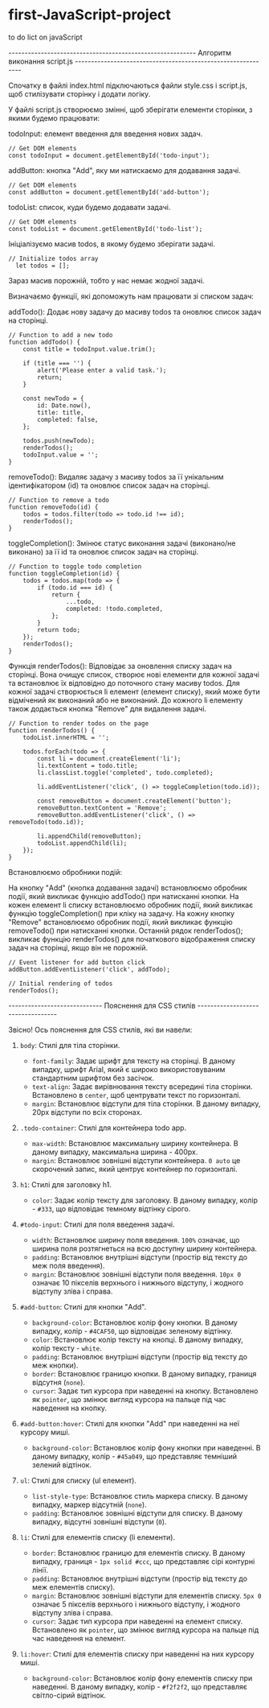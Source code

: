 # first-JavaScript-project
to do lict on javaScript

---------------------------------------------------------- Aлгоритм виконання script.js -------------------------------------------------------------

Спочатку в файлі index.html підключаються файли style.css і script.js, щоб стилізувати сторінку і додати логіку.

У файлі script.js створюємо змінні, щоб зберігати елементи сторінки, з якими будемо працювати:

todoInput: елемент введення для введення нових задач.

```
// Get DOM elements
const todoInput = document.getElementById('todo-input');
```

addButton: кнопка "Add", яку ми натискаємо для додавання задачі.

```
// Get DOM elements
const addButton = document.getElementById('add-button');
```
todoList: список, куди будемо додавати задачі.

```
// Get DOM elements
const todoList = document.getElementById('todo-list');
```

Ініціалізуємо масив todos, в якому будемо зберігати задачі.

```
// Initialize todos array
  let todos = [];
```

Зараз масив порожній, тобто у нас немає жодної задачі.


Визначаємо функції, які допоможуть нам працювати зі списком задач:

addTodo(): Додає нову задачу до масиву todos та оновлює список задач на сторінці.

```
// Function to add a new todo
function addTodo() {
    const title = todoInput.value.trim();

    if (title === '') {
        alert('Please enter a valid task.');
        return;
    }

    const newTodo = {
        id: Date.now(),
        title: title,
        completed: false,
    };

    todos.push(newTodo);
    renderTodos();
    todoInput.value = '';
}

```

removeTodo(): Видаляє задачу з масиву todos за її унікальним ідентифікатором (id) та оновлює список задач на сторінці.

```
// Function to remove a todo
function removeTodo(id) {
    todos = todos.filter(todo => todo.id !== id);
    renderTodos();
}

```

toggleCompletion(): Змінює статус виконання задачі (виконано/не виконано) за її id та оновлює список задач на сторінці.

```
// Function to toggle todo completion
function toggleCompletion(id) {
    todos = todos.map(todo => {
        if (todo.id === id) {
            return {
                ...todo,
                completed: !todo.completed,
            };
        }
        return todo;
    });
    renderTodos();
}
```

Функція renderTodos(): Відповідає за оновлення списку задач на сторінці. 
Вона очищує список, створює нові елементи для кожної задачі та встановлює їх відповідно до поточного стану масиву todos. 
Для кожної задачі створюється li елемент (елемент списку), який може бути відмічений як виконаний або не виконаний. 
До кожного li елементу також додається кнопка "Remove" для видалення задачі.

```
// Function to render todos on the page
function renderTodos() {
    todoList.innerHTML = '';

    todos.forEach(todo => {
        const li = document.createElement('li');
        li.textContent = todo.title;
        li.classList.toggle('completed', todo.completed);

        li.addEventListener('click', () => toggleCompletion(todo.id));

        const removeButton = document.createElement('button');
        removeButton.textContent = 'Remove';
        removeButton.addEventListener('click', () => removeTodo(todo.id));

        li.appendChild(removeButton);
        todoList.appendChild(li);
    });
}

```

Встановлюємо обробники подій:

На кнопку "Add" (кнопка додавання задачі) встановлюємо обробник події, який викликає функцію addTodo() при натисканні кнопки.
На кожен елемент li списку встановлюємо обробник події, який викликає функцію toggleCompletion() при кліку на задачу.
На кожну кнопку "Remove" встановлюємо обробник події, який викликає функцію removeTodo() при натисканні кнопки.
Останній рядок renderTodos(); викликає функцію renderTodos() для початкового відображення списку задач на сторінці, якщо він не порожній.

```
// Event listener for add button click
addButton.addEventListener('click', addTodo);

// Initial rendering of todos
renderTodos();

```



----------------------------- Пояснення для CSS стилів ----------------------------------

Звісно! Ось пояснення для CSS стилів, які ви навели:

1. `body`: Стилі для тіла сторінки.
   - `font-family`: Задає шрифт для тексту на сторінці. В даному випадку, шрифт Arial, який є широко використовуваним стандартним шрифтом без засічок.
   - `text-align`: Задає вирівнювання тексту всередині тіла сторінки. Встановлено в `center`, щоб центрувати текст по горизонталі.
   - `margin`: Встановлює відступи для тіла сторінки. В даному випадку, 20px відступи по всіх сторонах.

2. `.todo-container`: Стилі для контейнера todo app.
   - `max-width`: Встановлює максимальну ширину контейнера. В даному випадку, максимальна ширина - 400px.
   - `margin`: Встановлює зовнішні відступи контейнера. `0 auto` це скорочений запис, який центрує контейнер по горизонталі.

3. `h1`: Стилі для заголовку h1.
   - `color`: Задає колір тексту для заголовку. В даному випадку, колір - `#333`, що відповідає темному відтінку сірого.

4. `#todo-input`: Стилі для поля введення задачі.
   - `width`: Встановлює ширину поля введення. `100%` означає, що ширина поля розтягнеться на всю доступну ширину контейнера.
   - `padding`: Встановлює внутрішні відступи (простір від тексту до меж поля введення).
   - `margin`: Встановлює зовнішні відступи поля введення. `10px 0` означає 10 пікселів верхнього і нижнього відступу, і жодного відступу зліва і справа.

5. `#add-button`: Стилі для кнопки "Add".
   - `background-color`: Встановлює колір фону кнопки. В даному випадку, колір - `#4CAF50`, що відповідає зеленому відтінку.
   - `color`: Встановлює колір тексту на кнопці. В даному випадку, колір тексту - `white`.
   - `padding`: Встановлює внутрішні відступи (простір від тексту до меж кнопки).
   - `border`: Встановлює границю кнопки. В даному випадку, границя відсутня (`none`).
   - `cursor`: Задає тип курсора при наведенні на кнопку. Встановлено як `pointer`, що змінює вигляд курсора на пальце під час наведення на кнопку.

6. `#add-button:hover`: Стилі для кнопки "Add" при наведенні на неї курсору миші.
   - `background-color`: Встановлює колір фону кнопки при наведенні. В даному випадку, колір - `#45a049`, що представляє темніший зелений відтінок.

7. `ul`: Стилі для списку (ul елемент).
   - `list-style-type`: Встановлює стиль маркера списку. В даному випадку, маркер відсутній (`none`).
   - `padding`: Встановлює зовнішні відступи для списку. В даному випадку, відсутні зовнішні відступи (`0`).

8. `li`: Стилі для елементів списку (li елементи).
   - `border`: Встановлює границю для елементів списку. В даному випадку, границя - `1px solid #ccc`, що представляє сірі контурні лінії.
   - `padding`: Встановлює внутрішні відступи (простір від тексту до меж елементів списку).
   - `margin`: Встановлює зовнішні відступи для елементів списку. `5px 0` означає 5 пікселів верхнього і нижнього відступу, і жодного відступу зліва і справа.
   - `cursor`: Задає тип курсора при наведенні на елемент списку. Встановлено як `pointer`, що змінює вигляд курсора на пальце під час наведення на елемент.

9. `li:hover`: Стилі для елементів списку при наведенні на них курсору миші.
   - `background-color`: Встановлює колір фону елементів списку при наведенні. В даному випадку, колір - `#f2f2f2`, що представляє світло-сірий відтінок.
